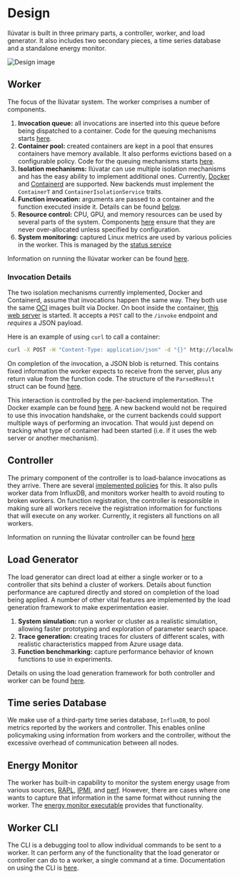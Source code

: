 # Design

Ilúvatar is built in three primary parts, a controller, worker, and load generator.
It also includes two secondary pieces, a time series database and a standalone energy monitor.

![Design image](./imgs/design.jpg "Ilúvatar Design")

## Worker

The focus of the Ilúvatar system.
The worker comprises a number of components.

1. **Invocation queue:** all invocations are inserted into this queue before being dispatched to a container. Code for the queuing mechanisms starts [here](../iluvatar_worker_library/src/services/invocation/queueing_dispatcher.rs).
1. **Container pool:** created containers are kept in a pool that ensures containers have memory available. It also performs evictions based on a configurable policy. Code for the queuing mechanisms starts [here](../iluvatar_worker_library/src/services/containers/containermanager.rs).
1. **Isolation mechanisms:** Ilúvatar can use multiple isolation mechanisms and has the easy ability to implement additional ones. Currently, [Docker](../iluvatar_worker_library/src/services/containers/docker/docker.rs) and [Containerd](../iluvatar_worker_library/src/services/containers/containerd/containerd.rs) are supported. New backends must implement the `ContainerT` and `ContainerIsolationService` traits.
1. **Function invocation:** arguments are passed to a container and the function executed inside it. Details can be found [below](#invocation-details).
1. **Resource control:** CPU, GPU, and memory resources can be used by several parts of the system. Components [here](../iluvatar_worker_library/src/services/resources/) ensure that they are never over-allocated unless specified by configuration.
1. **System monitoring:** captured Linux metrics are used by various policies in the worker. This is managed by the [status service](../iluvatar_worker_library/src/services/status/status_service.rs)

Information on running the Ilúvatar worker can be found [here](./WORKER.md).

### Invocation Details

The two isolation mechanisms currently implemented, Docker and Containerd, assume that invocations happen the same way.
They both use the same [OCI](https://opencontainers.org/) images built via Docker.
On boot inside the container, [this web server](../../load/functions/python3/server.py) is started.
It accepts a `POST` call to the `/invoke` endpoint and _requires_ a JSON payload.

Here is an example of using `curl` to call a container:

```bash
curl -X POST -H "Content-Type: application/json" -d "{}" http://localhost:8081/invoke
```

On completion of the invocation, a JSON blob is returned.
This contains fixed information the worker expects to receive from the server, plus any return value from the function code.
The structure of the `ParsedResult` struct can be found [here](../Ilúvatar/iluvatar_worker_library/src/services/containers/structs.rs).

This interaction is controlled by the per-backend implementation.
The Docker example can be found [here](../iluvatar_worker_library/src/services/containers/docker/dockerstructs.rs).
A new backend would not be required to use this invocation handshake, or the current backends could support multiple ways of performing an invocation.
That would just depend on tracking what type of container had been started (i.e. if it uses the web server or another mechanism).

## Controller

The primary component of the controller is to load-balance invocations as they arrive.
There are several [implemented policies](../iluvatar_controller_library/src/services/load_balance/balancers/) for this.
It also pulls worker data from InfluxDB, and monitors worker health to avoid routing to broken workers.
On function registration, the controller is responsible in making sure all workers receive the registration information for functions that will execute on any worker.
Currently, it registers all functions on all workers.

Information on running the Ilúvatar controller can be found [here](./CONTROLLER.md)

## Load Generator

The load generator can direct load at either a single worker or to a controller that sits behind a cluster of workers.
Details about function performance are captured directly and stored on completion of the load being applied.
A number of other vital features are implemented by the load generation framework to make experimentation easier.

1. **System simulation:** run a worker or cluster as a realistic simulation, allowing faster prototyping and exploration of parameter search space.
1. **Trace generation:** creating traces for clusters of different scales, with realistic characteristics mapped from Azure usage data.
1. **Function benchmarking:** capture performance behavior of known functions to use in experiments.

Details on using the load generation framework for both controller and worker can be found [here](./LOAD.md).

## Time series Database

We make use of a third-party time series database, `InfluxDB`, to pool metrics reported by the workers and controller.
This enables online policymaking using information from workers and the controller, without the excessive overhead of communication between all nodes.

## Energy Monitor

The worker has built-in capability to monitor the system energy usage from various sources, [RAPL](https://www.kernel.org/doc/html/latest/power/powercap/powercap.html), [IPMI](https://en.wikipedia.org/wiki/Intelligent_Platform_Management_Interface), and [perf](https://perf.wiki.kernel.org/index.php/Main_Page).
However, there are cases where one wants to capture that information in the same format without running the worker.
The [energy monitor executable](./ENERGY.md) provides that functionality.

## Worker CLI

The CLI is a debugging tool to allow individual commands to be sent to a worker.
It can perform any of the functionality that the load generator or controller can do to a worker, a single command at a time.
Documentation on using the CLI is [here](./CLI.md).
